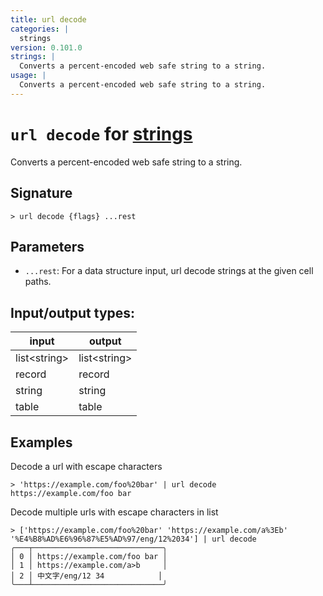 ```yaml
---
title: url decode
categories: |
  strings
version: 0.101.0
strings: |
  Converts a percent-encoded web safe string to a string.
usage: |
  Converts a percent-encoded web safe string to a string.
---
```

<!-- This file is automatically generated. Please edit the command in https://github.com/nushell/nushell instead. -->

# `url decode` for [strings](/commands/categories/strings.md)

<div class='command-title'>Converts a percent-encoded web safe string to a string.</div>

## Signature

```> url decode {flags} ...rest```

## Parameters

 -  `...rest`: For a data structure input, url decode strings at the given cell paths.


## Input/output types:

| input        | output       |
| ------------ | ------------ |
| list\<string\> | list\<string\> |
| record       | record       |
| string       | string       |
| table        | table        |
## Examples

Decode a url with escape characters
```nu
> 'https://example.com/foo%20bar' | url decode
https://example.com/foo bar
```

Decode multiple urls with escape characters in list
```nu
> ['https://example.com/foo%20bar' 'https://example.com/a%3Eb' '%E4%B8%AD%E6%96%87%E5%AD%97/eng/12%2034'] | url decode
╭───┬─────────────────────────────╮
│ 0 │ https://example.com/foo bar │
│ 1 │ https://example.com/a>b     │
│ 2 │ 中文字/eng/12 34            │
╰───┴─────────────────────────────╯

```

